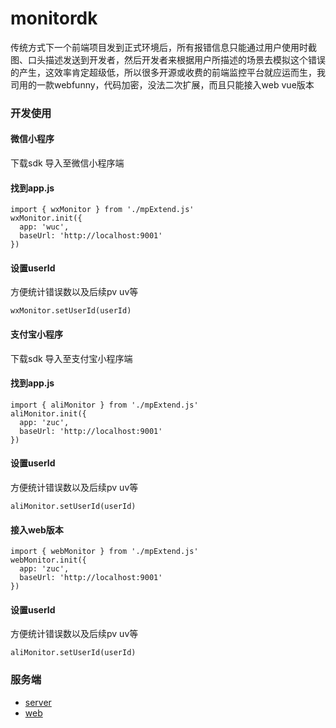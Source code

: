 # monitordk

传统方式下一个前端项目发到正式环境后，所有报错信息只能通过用户使用时截图、口头描述发送到开发者，然后开发者来根据用户所描述的场景去模拟这个错误的产生，这效率肯定超级低，所以很多开源或收费的前端监控平台就应运而生，我司用的一款webfunny，代码加密，没法二次扩展，而且只能接入web vue版本


### 开发使用

#### 微信小程序

下载sdk 导入至微信小程序端

#### 找到app.js

~~~
import { wxMonitor } from './mpExtend.js'
wxMonitor.init({
  app: 'wuc',
  baseUrl: 'http://localhost:9001'
})
~~~

#### 设置userId

方便统计错误数以及后续pv uv等

~~~
wxMonitor.setUserId(userId)
~~~

#### 支付宝小程序

下载sdk 导入至支付宝小程序端

#### 找到app.js

~~~
import { aliMonitor } from './mpExtend.js'
aliMonitor.init({
  app: 'zuc',
  baseUrl: 'http://localhost:9001'
})
~~~

#### 设置userId

方便统计错误数以及后续pv uv等

~~~
aliMonitor.setUserId(userId)
~~~

#### 接入web版本

~~~
import { webMonitor } from './mpExtend.js'
webMonitor.init({
  app: 'zuc',
  baseUrl: 'http://localhost:9001'
})
~~~

#### 设置userId

方便统计错误数以及后续pv uv等

~~~
aliMonitor.setUserId(userId)
~~~

### 服务端

- [server](https://github.com/fonitor/web-servers-monitor)
- [web](https://github.com/fonitor/web-monitor-admin)